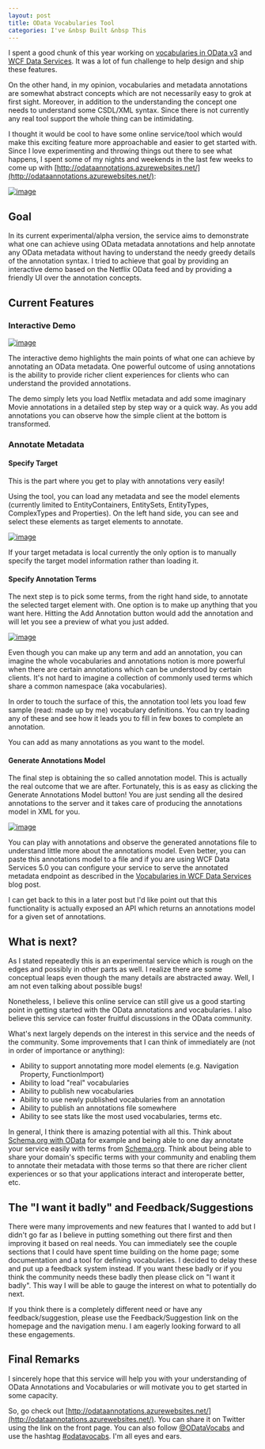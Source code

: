 ```yaml
---
layout: post
title: OData Vocabularies Tool
categories: I've &nbsp Built &nbsp This
---
```


I spent a good chunk of this year working on [vocabularies in OData v3](http://www.odata.org/blog/2011/10/14/vocabularies-in-odata) and [WCF Data Services](http://blogs.msdn.com/b/astoriateam/archive/2011/10/13/vocabularies-in-wcf-data-services.aspx). It was a lot of fun challenge to help design and ship these features.
 
On the other hand, in my opinion, vocabularies and metadata annotations are somewhat abstract concepts which are not necessarily easy to grok at first sight. Moreover, in addition to the understanding the concept one needs to understand some CSDL/XML syntax. Since there is not currently any real tool support the whole thing can be intimidating. 

I thought it would be cool to have some online service/tool which would make this exciting feature more approachable and easier to get started with. Since I love experimenting and throwing things out there to see what happens, I spent some of my nights and weekends in the last few weeks to come up with [http://odataannotations.azurewebsites.net/](http://odataannotations.azurewebsites.net/):

[![image](https://img.skitch.com/20120731-x8pu5x5bpixs6kphukepdiaawi.medium.jpg)](https://img.skitch.com/20120731-x8pu5x5bpixs6kphukepdiaawi.jpg)


## Goal

In its current experimental/alpha version, the service aims to demonstrate what one can achieve using OData metadata annotations and help annotate any OData metadata without having to understand the needy greedy details of the annotation syntax. I tried to achieve that goal by providing an interactive demo based on the Netflix OData feed and by providing a friendly UI over the annotation concepts.


## Current Features

### Interactive Demo

[![image](https://img.skitch.com/20120731-jyct6byj4t75yxgwbch4qw3wxe.medium.jpg)](https://img.skitch.com/20120731-jyct6byj4t75yxgwbch4qw3wxe.jpg)

The interactive demo highlights the main points of what one can achieve by annotating an OData metadata. One powerful outcome of using annotations is the ability to provide richer client experiences for clients who can understand the provided annotations. 

The demo simply lets you load Netflix metadata and add some imaginary Movie annotations in a detailed step by step way or a quick way. As you add annotations you can observe how the simple client at the bottom is transformed.

### Annotate Metadata

#### Specify Target

This is the part where you get to play with annotations very easily!

Using the tool, you can load any metadata and see the model elements (currently limited to EntityContainers, EntitySets, EntityTypes, ComplexTypes and Properties). On the left hand side, you can see and select these elements as target elements to annotate.


[![image](https://img.skitch.com/20120731-qx6kp1ie8qmpmuk6ugedayn99x.medium.jpg)](https://img.skitch.com/20120731-qx6kp1ie8qmpmuk6ugedayn99x.jpg)

If your target metadata is local currently the only option is to manually specify the target model information rather than loading it.

#### Specify Annotation Terms

The next step is to pick some terms, from the right hand side, to annotate the selected target element with. One option is to make up anything that you want here. Hitting the Add Annotation button would add the annotation and will let you see a preview of what you just added.

[![image](http://img.skitch.com/20120731-qhk3ipp8j68if5ecqswh1xn8wd.medium.jpg)](https://img.skitch.com/20120731-qhk3ipp8j68if5ecqswh1xn8wd.jpg)

Even though you can make up any term and add an annotation, you can imagine the whole vocabularies and annotations notion is more powerful when there are certain annotations which can be understood by certain clients. It's not hard to imagine a collection of commonly used terms which share a common namespace (aka vocabularies). 

In order to touch the surface of this, the annotation tool lets you load few sample (read: made up by me) vocabulary definitions. You can try loading any of these and see how it leads you to fill in few boxes to complete an annotation.

You can add as many annotations as you want to the model.

#### Generate Annotations Model

The final step is obtaining the so called annotation model. This is actually the real outcome that we are after. Fortunately, this is as easy as clicking the Generate Annotations Model button! You are just sending all the desired annotations to the server and it takes care of producing the annotations model in XML for you.

[![image](https://img.skitch.com/20120731-by5d4et378pbsm647grcrfftqb.medium.jpg)](https://img.skitch.com/20120731-by5d4et378pbsm647grcrfftqb.jpg)

You can play with annotations and observe the generated annotations file to understand little more about the annotations model. Even better, you can paste this annotations model to a file and if you are using WCF Data Services 5.0 you can configure your service to serve the annotated metadata endpoint as described in the [Vocabularies in WCF Data Services](http://blogs.msdn.com/b/astoriateam/archive/2011/10/13/vocabularies-in-wcf-data-services.aspx) blog post. 

I can get back to this in a later post but I'd like point out that this functionality is actually exposed an API which returns an annotations model for a given set of annotations.

## What is next?
As I stated repeatedly this is an experimental service which is rough on the edges and possibly in other parts as well. I realize there are some conceptual leaps even though the many details are abstracted away. Well, I am not even talking about possible bugs!

Nonetheless, I believe this online service can still give us a good starting point in getting started with the OData annotations and vocabularies. I also believe this service can foster fruitful discussions in the OData community. 

What's next largely depends on the interest in this service and the needs of the community. Some improvements that I can think of immediately are (not in order of importance or anything):

* Ability to support annotating more model elements (e.g. Navigation Property, FunctionImport)
* Ability to load "real" vocabularies
* Ability to publish new vocabularies
* Ability to use newly published vocabularies from an annotation
* Ability to publish an annotations file somewhere
* Ability to see stats like the most used vocabularies, terms etc.


In general, I think there is amazing potential with all this. Think about [Schema.org with OData](http://www.odata.org/blog/2012/6/11/using-schema-org-vocabularies-with-odata) for example and being able to one day annotate your service easily with terms from [Schema.org](http://schema.org/). Think about being able to share your domain's specific terms with your community and enabling them to annotate their metadata with those terms so that there are richer client experiences or so that your applications interact and interoperate better, etc. 


## The "I want it badly" and Feedback/Suggestions

There were many improvements and new features that I wanted to add but I didn't go far as I believe in putting something out there first and then improving it based on real needs. You can immediately see the couple sections that I could have spent time building on the home page; some documentation and a tool for defining vocabularies. I decided to delay these and put up a feedback system instead. If you want these badly or if you think the community needs these badly then please click on "I want it badly". This way I will be able to gauge the interest on what to potentially do next.

If you think there is a completely different need or have any feedback/suggestion, please use the Feedback/Suggestion link on the homepage and the navigation menu. I am eagerly looking forward to all these engagements. 


## Final Remarks

I sincerely hope that this service will help you with your understanding of OData Annotations and Vocabularies or will motivate you to get started in some capacity. 

So, go check out [http://odataannotations.azurewebsites.net/](http://odataannotations.azurewebsites.net/). You can share it on Twitter using the link on the front page. You can also follow [@ODataVocabs](https://twitter.com/ODataVocabs) and use the hashtag [#odatavocabs](https://twitter.com/i/#!/search/realtime/%23odatavocabs). I'm all eyes and ears. 